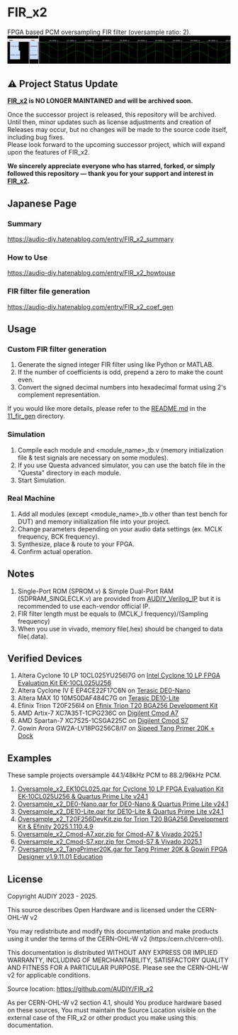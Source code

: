 # FIR_x2
FPGA based PCM oversampling FIR filter (oversample ratio: 2).  
![Image 1](/Images/image1.png)

## ⚠️ Project Status Update
**[FIR_x2](https://github.com/AUDIY/FIR_x2) is NO LONGER MAINTAINED and will be archived soon.**  

Once the successor project is released, this repository will be archived.  
Until then, minor updates such as license adjustments and creation of Releases may occur, but no changes will be made to the source code itself, including bug fixes.  
Please look forward to the upcoming successor project, which will expand upon the features of FIR_x2.  

**We sincerely appreciate everyone who has starred, forked, or simply followed this repository — thank you for your support and interest in [FIR_x2](https://github.com/AUDIY/FIR_x2).**

## Japanese Page
### Summary
https://audio-diy.hatenablog.com/entry/FIR_x2_summary
### How to Use
https://audio-diy.hatenablog.com/entry/FIR_x2_howtouse
### FIR filter file generation
https://audio-diy.hatenablog.com/entry/FIR_x2_coef_gen

## Usage
### Custom FIR filter generation
1. Generate the signed integer FIR filter using like Python or MATLAB.
2. If the number of coefficients is odd, prepend a zero to make the count even.
3. Convert the signed decimal numbers into hexadecimal format using 2's complement representation.  

If you would like more details, please refer to the [README.md](./11_fir_gen/README.md) in the [11_fir_gen](./11_fir_gen) directory.

### Simulation
1. Compile each module and <module_name>_tb.v (memory initialization file & test signals are necessary on some modules).
2. If you use Questa advanced simulator, you can use the batch file in the "Questa" directory in each module.
3. Start Simulation.
   
### Real Machine
1. Add all modules (except <module_name>_tb.v other than test bench for DUT) and memory initialization file into your project.
2. Change parameters depending on your audio data settings (ex. MCLK frequency, BCK frequency).
3. Synthesize, place & route to your FPGA.
4. Confirm actual operation.

## Notes
1. Single-Port ROM (SPROM.v) & Simple Dual-Port RAM (SDPRAM_SINGLECLK.v) are provided from [AUDIY_Verilog_IP](https://github.com/AUDIY/AUDIY_Verilog_IP) but it is recommended to use each-vendor official IP.
2. FIR filter length must be equals to (MCLK_I frequency)/(Sampling frequency)
3. When you use in vivado, memory file(.hex) should be changed to data file(.data). 

## Verified Devices
1. Altera Cyclone 10 LP 10CL025YU256I7G on [Intel Cyclone 10 LP FPGA Evaluation Kit EK-10CL025U256](https://www.intel.com/content/www/us/en/products/details/fpga/development-kits/cyclone/10-lp-evaluation-kit.html)
2. Altera Cyclone IV E EP4CE22F17C6N on [Terasic DE0-Nano](https://www.terasic.com.tw/cgi-bin/page/archive.pl?No=593)
3. Altera MAX 10 10M50DAF484C7G on [Terasic DE10-Lite](https://www.terasic.com.tw/cgi-bin/page/archive.pl?Language=English&CategoryNo=234&No=1021)
4. Efinix Trion T20F256I4 on [Efinix Trion T20 BGA256 Development Kit](https://www.efinixinc.com/products-devkits-triont20.html)
5. AMD Artix-7 XC7A35T-1CPG236C on [Digilent Cmod A7](https://digilent.com/reference/programmable-logic/cmod-a7/start)
6. AMD Spartan-7 XC7S25-1CSGA225C on [Digilent Cmod S7](https://digilent.com/reference/programmable-logic/cmod-s7/start)
7. Gowin Arora GW2A-LV18PG256C8/I7 on [Sipeed Tang Primer 20K + Dock](https://wiki.sipeed.com/hardware/en/tang/tang-primer-20k/primer-20k.html#Dock-ext-board-appearance)

## Examples
These sample projects oversample 44.1/48kHz PCM to 88.2/96kHz PCM.
1. [Oversample_x2_EK10CL025.qar for Cyclone 10 LP FPGA Evaluation Kit EK-10CL025U256 & Quartus Prime Lite v24.1](/10_Example/01_EK-10CL025U256)
2. [Oversample_x2_DE0-Nano.qar for DE0-Nano & Quartus Prime Lite v24.1](/10_Example/02_DE0-Nano)
3. [Oversample_x2_DE10-Lite.qar for DE10-Lite & Quartus Prime Lite v24.1](/10_Example/03_DE10-Lite)
4. [Oversample_x2_T20F256DevKit.zip for Trion T20 BGA256 Development Kit & Efinity 2025.1.110.4.9](/10_Example/04_T20F256DevKit)
5. [Oversample_x2_Cmod-A7.xpr.zip for Cmod-A7 & Vivado 2025.1](/10_Example/05_Cmod-A7)
6. [Oversample_x2_Cmod-S7.xpr.zip for Cmod-S7 & Vivado 2025.1](/10_Example/06_Cmod-S7)
7. [Oversample_x2_TangPrimer20K.gar for Tang Primer 20K & Gowin FPGA Designer v1.9.11.01 Education](/10_Example/07_TangPrimer20K)

## License
Copyright AUDIY 2023 - 2025.

This source describes Open Hardware and is licensed under the CERN-OHL-W v2

You may redistribute and modify this documentation and make products using it under the terms of the CERN-OHL-W v2 (https:/cern.ch/cern-ohl). 

This documentation is distributed WITHOUT ANY EXPRESS OR IMPLIED WARRANTY, INCLUDING OF MERCHANTABILITY, SATISFACTORY QUALITY AND FITNESS FOR A PARTICULAR PURPOSE. Please see the CERN-OHL-W v2 for applicable conditions.

Source location: https://github.com/AUDIY/FIR_x2

As per CERN-OHL-W v2 section 4.1, should You produce hardware based on these sources, You must maintain the Source Location visible on the external case of the FIR_x2 or other product you make using this documentation.
